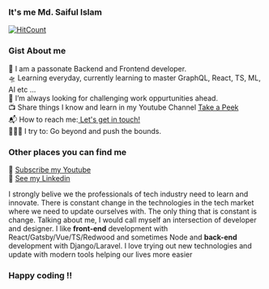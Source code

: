 ### It's me Md. Saiful Islam
[![HitCount](http://hits.dwyl.com/SaifulJnU/SaifulJnU.svg)](http://hits.dwyl.com/SaifulJnU/SaifulJnU)
### Gist About me
🎤 I am a passonate Backend and Frontend developer.<br>
🛸 Learning everyday, currently learning to master GraphQL, React, TS, ML, AI etc ...<br>
🌋 I’m always looking for challenging work oppurtunities ahead. <br>
📺 Share things I know and learn in my Youtube Channel [Take a Peek](https://www.youtube.com/channel/UCSy3zROQsaLCKBn7TNZEeZw)<br>
📬 How to reach me:<a href="mailto:saiful.cse98@gmail.com"> Let's get in touch! </a><br>
🧗🏾‍♀️ I try to: Go beyond and push the bounds.

### Other places you can find me
🎥 [Subscribe my Youtube](https://www.youtube.com/channel/UCSy3zROQsaLCKBn7TNZEeZw)<br>
🐣 [See my Linkedin](https://www.linkedin.com/in/md-saiful-islam-45290513b/)

I strongly belive we the professionals of tech industry need to learn and innovate. There is constant change in the technologies in the tech market where we need to update ourselves with. The only thing that is constant is change. Talking about me, I would call myself an intersection of developer and designer. I like **front-end** development with React/Gatsby/Vue/TS/Redwood and sometimes Node and **back-end** development with Django/Laravel. I love trying out new technologies and update with modern tools helping our lives more easier
### Happy coding !!
